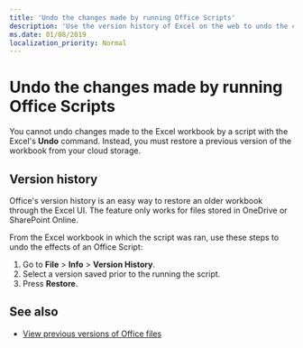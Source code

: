 ```yaml
---
title: 'Undo the changes made by running Office Scripts'
description: 'Use the version history of Excel on the web to undo the changes made by running a script.'
ms.date: 01/08/2019
localization_priority: Normal
---
```


# Undo the changes made by running Office Scripts

You cannot undo changes made to the Excel workbook by a script with the Excel's **Undo** command. Instead, you must restore a previous version of the workbook from your cloud storage.

## Version history

Office's version history is an easy way to restore an older workbook through the Excel UI. The feature only works for files stored in OneDrive or SharePoint Online.

From the Excel workbook in which the script was ran, use these steps to undo the effects of an Office Script:

1. Go to **File** > **Info** > **Version History**.
2. Select a version saved prior to the running the script.
3. Press **Restore**.

## See also

- [View previous versions of Office files](https://support.office.com/article/View-previous-versions-of-Office-files-5c1e076f-a9c9-41b8-8ace-f77b9642e2c2#ID0EABBAAA=Web)
